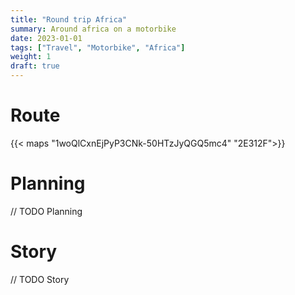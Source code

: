 ```yaml
---
title: "Round trip Africa"
summary: Around africa on a motorbike
date: 2023-01-01
tags: ["Travel", "Motorbike", "Africa"]
weight: 1
draft: true
---
```


# Route

{{< maps "1woQlCxnEjPyP3CNk-50HTzJyQGQ5mc4" "2E312F">}}

# Planning

// TODO Planning

# Story

// TODO Story
